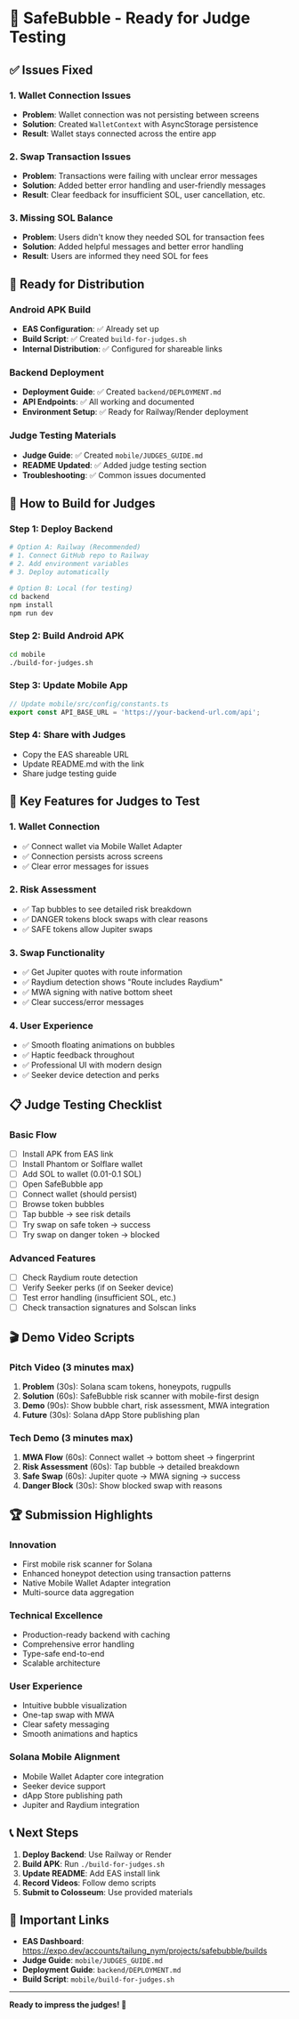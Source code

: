 # 🫧 SafeBubble - Ready for Judge Testing

## ✅ Issues Fixed

### 1. Wallet Connection Issues
- **Problem**: Wallet connection was not persisting between screens
- **Solution**: Created `WalletContext` with AsyncStorage persistence
- **Result**: Wallet stays connected across the entire app

### 2. Swap Transaction Issues
- **Problem**: Transactions were failing with unclear error messages
- **Solution**: Added better error handling and user-friendly messages
- **Result**: Clear feedback for insufficient SOL, user cancellation, etc.

### 3. Missing SOL Balance
- **Problem**: Users didn't know they needed SOL for transaction fees
- **Solution**: Added helpful messages and better error handling
- **Result**: Users are informed they need SOL for fees

## 🚀 Ready for Distribution

### Android APK Build
- **EAS Configuration**: ✅ Already set up
- **Build Script**: ✅ Created `build-for-judges.sh`
- **Internal Distribution**: ✅ Configured for shareable links

### Backend Deployment
- **Deployment Guide**: ✅ Created `backend/DEPLOYMENT.md`
- **API Endpoints**: ✅ All working and documented
- **Environment Setup**: ✅ Ready for Railway/Render deployment

### Judge Testing Materials
- **Judge Guide**: ✅ Created `mobile/JUDGES_GUIDE.md`
- **README Updated**: ✅ Added judge testing section
- **Troubleshooting**: ✅ Common issues documented

## 📱 How to Build for Judges

### Step 1: Deploy Backend
```bash
# Option A: Railway (Recommended)
# 1. Connect GitHub repo to Railway
# 2. Add environment variables
# 3. Deploy automatically

# Option B: Local (for testing)
cd backend
npm install
npm run dev
```

### Step 2: Build Android APK
```bash
cd mobile
./build-for-judges.sh
```

### Step 3: Update Mobile App
```typescript
// Update mobile/src/config/constants.ts
export const API_BASE_URL = 'https://your-backend-url.com/api';
```

### Step 4: Share with Judges
- Copy the EAS shareable URL
- Update README.md with the link
- Share judge testing guide

## 🎯 Key Features for Judges to Test

### 1. Wallet Connection
- ✅ Connect wallet via Mobile Wallet Adapter
- ✅ Connection persists across screens
- ✅ Clear error messages for issues

### 2. Risk Assessment
- ✅ Tap bubbles to see detailed risk breakdown
- ✅ DANGER tokens block swaps with clear reasons
- ✅ SAFE tokens allow Jupiter swaps

### 3. Swap Functionality
- ✅ Get Jupiter quotes with route information
- ✅ Raydium detection shows "Route includes Raydium"
- ✅ MWA signing with native bottom sheet
- ✅ Clear success/error messages

### 4. User Experience
- ✅ Smooth floating animations on bubbles
- ✅ Haptic feedback throughout
- ✅ Professional UI with modern design
- ✅ Seeker device detection and perks

## 📋 Judge Testing Checklist

### Basic Flow
- [ ] Install APK from EAS link
- [ ] Install Phantom or Solflare wallet
- [ ] Add SOL to wallet (0.01-0.1 SOL)
- [ ] Open SafeBubble app
- [ ] Connect wallet (should persist)
- [ ] Browse token bubbles
- [ ] Tap bubble → see risk details
- [ ] Try swap on safe token → success
- [ ] Try swap on danger token → blocked

### Advanced Features
- [ ] Check Raydium route detection
- [ ] Verify Seeker perks (if on Seeker device)
- [ ] Test error handling (insufficient SOL, etc.)
- [ ] Check transaction signatures and Solscan links

## 🎬 Demo Video Scripts

### Pitch Video (3 minutes max)
1. **Problem** (30s): Solana scam tokens, honeypots, rugpulls
2. **Solution** (60s): SafeBubble risk scanner with mobile-first design
3. **Demo** (90s): Show bubble chart, risk assessment, MWA integration
4. **Future** (30s): Solana dApp Store publishing plan

### Tech Demo (3 minutes max)
1. **MWA Flow** (60s): Connect wallet → bottom sheet → fingerprint
2. **Risk Assessment** (60s): Tap bubble → detailed breakdown
3. **Safe Swap** (60s): Jupiter quote → MWA signing → success
4. **Danger Block** (30s): Show blocked swap with reasons

## 🏆 Submission Highlights

### Innovation
- First mobile risk scanner for Solana
- Enhanced honeypot detection using transaction patterns
- Native Mobile Wallet Adapter integration
- Multi-source data aggregation

### Technical Excellence
- Production-ready backend with caching
- Comprehensive error handling
- Type-safe end-to-end
- Scalable architecture

### User Experience
- Intuitive bubble visualization
- One-tap swap with MWA
- Clear safety messaging
- Smooth animations and haptics

### Solana Mobile Alignment
- Mobile Wallet Adapter core integration
- Seeker device support
- dApp Store publishing path
- Jupiter and Raydium integration

## 📞 Next Steps

1. **Deploy Backend**: Use Railway or Render
2. **Build APK**: Run `./build-for-judges.sh`
3. **Update README**: Add EAS install link
4. **Record Videos**: Follow demo scripts
5. **Submit to Colosseum**: Use provided materials

## 🔗 Important Links

- **EAS Dashboard**: https://expo.dev/accounts/tailung_nym/projects/safebubble/builds
- **Judge Guide**: `mobile/JUDGES_GUIDE.md`
- **Deployment Guide**: `backend/DEPLOYMENT.md`
- **Build Script**: `mobile/build-for-judges.sh`

---

**Ready to impress the judges! 🚀**

